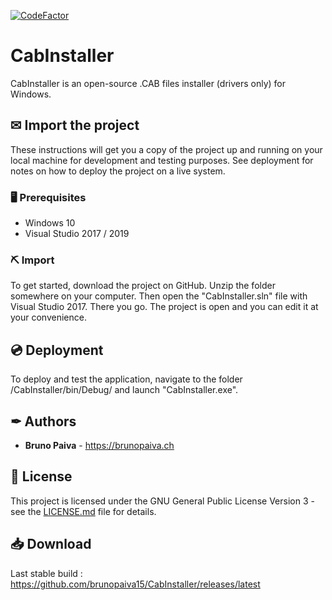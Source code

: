 [![CodeFactor](https://www.codefactor.io/repository/github/brunopaiva15/cabinstaller/badge)](https://www.codefactor.io/repository/github/brunopaiva15/cabinstaller)

# CabInstaller

CabInstaller is an open-source .CAB files installer (drivers only) for Windows.

## ✉ Import the project

These instructions will get you a copy of the project up and running on your local machine for development and testing purposes. See deployment for notes on how to deploy the project on a live system.

### 🖥 Prerequisites

- Windows 10
- Visual Studio 2017 / 2019

### ⛏ Import

To get started, download the project on GitHub. Unzip the folder somewhere on your computer. Then open the "CabInstaller.sln" file with Visual Studio 2017. There you go. The project is open and you can edit it at your convenience.

## 💿 Deployment

To deploy and test the application, navigate to the folder /CabInstaller/bin/Debug/ and launch "CabInstaller.exe".

## ✒ Authors

* **Bruno Paiva** - https://brunopaiva.ch

## 📃 License

This project is licensed under the GNU General Public License Version 3 - see the [LICENSE.md](LICENSE.md) file for details.

## 📥 Download

Last stable build : https://github.com/brunopaiva15/CabInstaller/releases/latest
